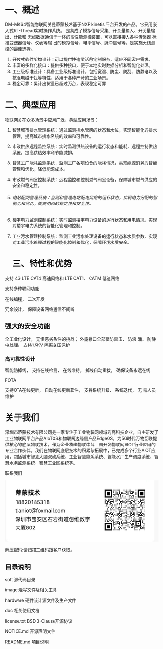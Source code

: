 # 一、概述

   DM-MK64智能物联网关是蒂蒙技术基于NXP kinetis 平台开发的产品。它采用嵌入式RT-Thread实时操作系统。
是集成了模拟信号采集、开关量输入、开关量输出、计数和 无线数据通信于一体的高性能测控装置，可以直接接入各种传感器
标准变送器信号、仪表等输 出的模拟信号、电平信号、脉冲信号等，是实施无线测控的最佳选择。

1. 开放式软件架构设计：可以提供快速灵活的定制服务，适应不同客户需求。
2. 丰富的多样化接口：提供多种接口，便于本地实时数据分析和智能化处理。
3. 工业级标准设计：具备工业级标准设计，包括宽温、防尘、防刮、防静电以及抗强电磁干扰等特性，适用于各种严苛的工业场景。
4. 稳定可靠：累计出货量已超过万台，表现稳定可靠
# 二、典型应用

物联网关在众多场景中应用广泛，典型应用场景：

1. 智慧城市排水管理系统：通过监测排水管网的状态和水位，实现智能化的排水管理，提高城市排水系统的效率和可靠性。

2. 市政供热远程监控系统：实时监测供热设备的运行状态和能耗，远程控制供热系统，提高供热效率和节能减排。

3. 智慧工厂能耗监测系统：监测工厂各项设备的能耗情况，实现能源消耗的智能管理和优化，降低能源成本。

4. 市政燃气阀室控制系统：远程监控和控制燃气阀室设备，保障城市燃气供应的安全和稳定性。

5. ###### 电站配网管理系统：监测和管理电站配电网络的运行状态，实现电力分配的智能化和优化，提高电网的稳定性和安全性。

6. 楼宇电力监测控制系统：实时监测楼宇电力设备的运行状态和用电情况，实现对楼宇电力系统的智能化管理和控制。

7. 工业污水管理控制系统：监测工业污水处理设备的运行状态和水质参数，实现对工业污水处理过程的智能化控制和优化，保障环境水质安全。 

   # 三、特性和优势  

支持 4G LTE CAT4 高速网络和 LTE CAT1、 CATM 低速网络  

支持多种联网功能  

在线编程， 二次开发  

冗余设计， 保障设备网络通信不间断  

## 强大的安全功能

全工业化设计， 无惧恶劣条件的挑战； 外露接口全部做防雷击、 防浪
涌、 防静电处理， 支持1.5KV 隔离变压保护  

### 高可靠性设计  

智能防掉线， 支持在线检测， 在线维持， 掉线自动重拨， 确保设备永远在线

  FOTA  

支持OTA在线更新， 自动在线更新软件， 支持系统升级、 系统迭代， 无
需人员维护  

# 关于我们  

​     深圳市蒂蒙技术有限公司是一家专注于工业物联网领域的高科技企业，自主研发了工业物联网平台产品AIoTOS和物联网边缘侧产品EdgeOS，为5G时代万物互联提供核心的底层物联技术。作为企业构建物联中台、园开发物联网AIOT行业应用的专业合作伙伴，我们在物联网底层技术的积累与拓展中，已完成多个行业AIOT应用，包括城市智慧大脑双碳系统、工业智慧能耗系统、智能水厂生产调度系统、智慧水务监测系统、智慧工业区系统等。

联系我们

![](https://github.com/decomen/Nuvoton-NUC977-edge/blob/master/%E5%B0%8F%E7%94%B0.png)


解压密码:请扫描二维码跟客户获取。

## 目录说明

soft   源代码目录

image  烧写文件及相关工具

hardware  硬件设计源文件及生产文件

doc 相关使用文档

license.txt   BSD 3-Clause开源协议

NOTICE.md  开源声明文件

README.md   项目说明





